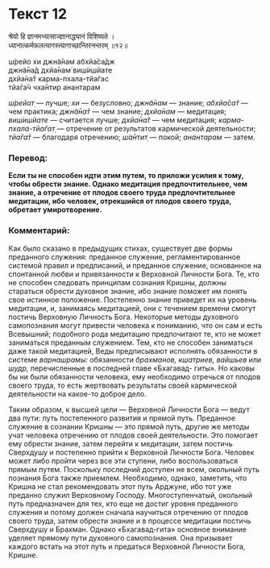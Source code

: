 # Текст 12

श्रेयो हि ज्ञानमभ्यासाज्ज्ञानाद्ध्यानं विशिष्यते ।  
ध्यानात्कर्मफलत्यागस्त्यागाच्छान्तिरनन्तरम् ॥१२॥

ш́рейо хи джн̃а̄нам абхйа̄са̄дж  
джн̃а̄на̄д дхйа̄нам̇ виш́ишйате  
дхйа̄на̄т карма-пхала-тйа̄гас  
тйа̄га̄ч чха̄нтир анантарам

_ш́рейат̣_ — лучше; _хи_ — безусловно; _джн̃а̄нам_ — знание; _абхйа̄са̄т_ — чем практика; _джн̃а̄на̄т_ — чем знание; _дхйа̄нам_ — медитация; _виш́ишйате_ — считается лучше; _дхйа̄на̄т_ — чем медитация; _карма-пхала-тйа̄гат̣_ — отречение от результатов кармической деятельности; _тйа̄га̄т_ — благодаря отречению; _ш́а̄нтит̣_ — покой; _анантарам_ — затем.

### Перевод:

**Если ты не способен идти этим путем, то приложи усилия к тому, чтобы обрести знание. Однако медитация предпочтительнее, чем знание, а отречение от плодов своего труда предпочтительнее медитации, ибо человек, отрекшийся от плодов своего труда, обретает умиротворение.**

### Комментарий:

Как было сказано в предыдущих стихах, существует две формы преданного служения: преданное служение, регламентированное системой правил и предписаний, и преданное служение, основанное на спонтанной любви и привязанности к Верховной Личности Бога. Те, кто не способен следовать принципам сознания Кришны, должны стараться обрести духовное знание, ибо знание поможет им понять свое истинное положение. Постепенно знание приведет их на уровень медитации, и, занимаясь медитацией, они с течением времени смогут постичь Верховную Личность Бога. Некоторые методы духовного самопознания могут привести человека к пониманию, что он сам и есть Всевышний; подобного рода медитацию предпочитают те, кто не может заниматься преданным служением. Тем, кто не способен заниматься даже такой медитацией, Веды предписывают исполнять обязанности в системе _варнашрамы:_ обязанности _брахманов, кшатриев, вайшьев_ или _шудр,_ перечисленные в последней главе «Бхагавад- гиты». Но каковы бы ни были обязанности человека, ему необходимо отречься от плодов своего труда, то есть жертвовать результаты своей кармической деятельности на какое-то доброе дело.

Таким образом, к высшей цели — Верховной Личности Бога — ведут два пути: путь постепенного развития и прямой путь. Преданное служение в сознании Кришны — это прямой путь, другие же методы учат человека отречению от плодов своей деятельности. Это помогает ему обрести знание, затем перейти к медитации, затем постичь Сверхдушу и постепенно прийти к Верховной Личности Бога. Человек может либо пройти через все эти ступени, либо воспользоваться прямым путем. Поскольку последний доступен не всем, окольный путь познания Бога также приемлем. Необходимо, однако, заметить, что Кришна не стал рекомендовать этот путь Арджуне, ибо тот уже преданно служил Верховному Господу. Многоступенчатый, окольный путь предназначен для тех, кто еще не достиг уровня преданного служения и потому должен сначала научиться отречению от плодов своего труда, затем обрести знание и в процессе медитации постичь Сверхдушу и Брахман. Однако «Бхагавад-гита» основное внимание уделяет прямому пути духовного самопознания. Она призывает каждого встать на этот путь и предаться Верховной Личности Бога, Кришне.